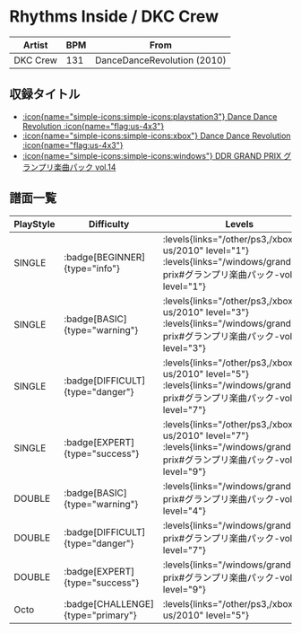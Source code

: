 # Rhythms Inside / DKC Crew

|Artist|BPM|From|
|------|---|----|
|DKC Crew|131|DanceDanceRevolution (2010)|

## 収録タイトル

- [:icon{name="simple-icons:simple-icons:playstation3"} Dance Dance Revolution :icon{name="flag:us-4x3"}](/other/ps3)
- [:icon{name="simple-icons:simple-icons:xbox"} Dance Dance Revolution :icon{name="flag:us-4x3"}](/xbox360-us/2010)
- [:icon{name="simple-icons:simple-icons:windows"} DDR GRAND PRIX グランプリ楽曲パック vol.14](/windows/grand-prix#グランプリ楽曲パック-vol14)

## 譜面一覧

|PlayStyle|Difficulty|Levels|Notes|Movie|
|---------|----------|------|-----|-----|
|SINGLE| :badge[BEGINNER]{type="info"}| :levels{links="/other/ps3,/xbox360-us/2010" level="1"} :levels{links="/windows/grand-prix#グランプリ楽曲パック-vol14" level="1"}|71/7||
|SINGLE| :badge[BASIC]{type="warning"}| :levels{links="/other/ps3,/xbox360-us/2010" level="3"} :levels{links="/windows/grand-prix#グランプリ楽曲パック-vol14" level="3"}|107/8||
|SINGLE| :badge[DIFFICULT]{type="danger"}| :levels{links="/other/ps3,/xbox360-us/2010" level="5"} :levels{links="/windows/grand-prix#グランプリ楽曲パック-vol14" level="7"}|202/14||
|SINGLE| :badge[EXPERT]{type="success"}| :levels{links="/other/ps3,/xbox360-us/2010" level="7"} :levels{links="/windows/grand-prix#グランプリ楽曲パック-vol14" level="9"}|269/15||
|DOUBLE| :badge[BASIC]{type="warning"}| :levels{links="/windows/grand-prix#グランプリ楽曲パック-vol14" level="4"}|142/10||
|DOUBLE| :badge[DIFFICULT]{type="danger"}| :levels{links="/windows/grand-prix#グランプリ楽曲パック-vol14" level="7"}|217/18||
|DOUBLE| :badge[EXPERT]{type="success"}| :levels{links="/windows/grand-prix#グランプリ楽曲パック-vol14" level="9"}|276/14||
|Octo| :badge[CHALLENGE]{type="primary"}| :levels{links="/other/ps3,/xbox360-us/2010" level="5"}|||
